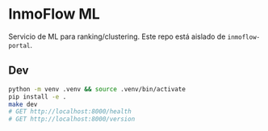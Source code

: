 # InmoFlow ML


Servicio de ML para ranking/clustering. Este repo está aislado de `inmoflow-portal`.


## Dev
```bash
python -m venv .venv && source .venv/bin/activate
pip install -e .
make dev
# GET http://localhost:8000/health
# GET http://localhost:8000/version
